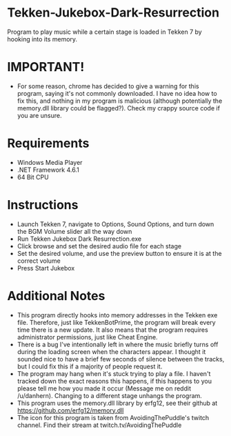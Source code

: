 # Tekken-Jukebox-Dark-Resurrection
Program to play music while a certain stage is loaded in Tekken 7 by hooking into its memory.

# IMPORTANT! 
* For some reason, chrome has decided to give a warning for this program, saying it's not commonly downloaded. I have no idea how to fix this, and nothing in my program is malicious (although potentially the memory.dll library could be flagged?). Check my crappy source code if you are unsure.



# Requirements
* Windows Media Player
* .NET Framework 4.6.1
* 64 Bit CPU

# Instructions
* Launch Tekken 7, navigate to Options, Sound Options, and turn down the BGM Volume slider all the way down
* Run Tekken Jukebox Dark Resurrection.exe
* Click browse and set the desired audio file for each stage
* Set the desired volume, and use the preview button to ensure it is at the correct volume
* Press Start Jukebox

# Additional Notes 
* This program directly hooks into memory addresses in the Tekken exe file. Therefore, just like TekkenBotPrime, the program will break every time there is a new update. It also means that the program requires administrator permissions, just like Cheat Engine.
* There is a bug I've intentionally left in where the music briefly turns off during the loading screen when the characters appear. I thought it sounded nice to have a brief few seconds of silence between the tracks, but I could fix this if a majority of people request it.
* The program may hang when it's stuck trying to play a file. I haven't tracked down the exact reasons this happens, if this happens to you please tell me how you made it occur (Message me on reddit /u/danhern). Changing to a different stage unhangs the program.
* This program uses the memory.dll library by erfg12, see their github at https://github.com/erfg12/memory.dll 
* The icon for this program is taken from AvoidingThePuddle's twitch channel. Find their stream at twitch.tv/AvoidingThePuddle

